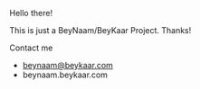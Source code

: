 Hello there!

This is just a BeyNaam/BeyKaar Project. Thanks!



Contact me
- beynaam@beykaar.com
- beynaam.beykaar.com